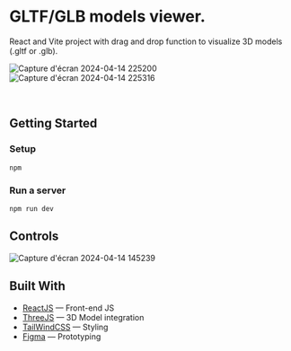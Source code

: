 # GLTF/GLB models viewer.

React and Vite project with drag and drop function to visualize 3D models (.gltf or .glb).

![Capture d'écran 2024-04-14 225200](https://github.com/Jasufr/gltf-file-viewer/assets/125636129/549b5ea9-0647-4cbf-b3fe-4da2b67ba5e6)
![Capture d'écran 2024-04-14 225316](https://github.com/Jasufr/gltf-file-viewer/assets/125636129/2243f41d-c9a2-47c5-8e24-a39320be005a)

<br>

## Getting Started
### Setup
```
npm
```

### Run a server
```
npm run dev
```

## Controls
![Capture d'écran 2024-04-14 145239](https://github.com/Jasufr/gltf-file-viewer/assets/125636129/5bab1251-d6c0-4fbc-ab38-d14bcbd9c091)

## Built With
- [ReactJS]() — Front-end JS
- [ThreeJS]() — 3D Model integration
- [TailWindCSS](https://tailwindcss.com/) — Styling
- [Figma](https://www.figma.com) — Prototyping
